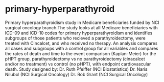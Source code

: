 # primary-hyperparathyroid
Primary hyperparathyroidism study in Medicare beneficiaries funded by NCI surgical oncology branch.The study looks at all Medicare beneficiaries with ICD-09 and ICD-10 codes for primary hyperparathyroidism and identifies subgroups of those patients who recieved a parathyroidectomy, were treated with Cincalcet, and who received no therapy. An analysis compares all cases and subgroups with a control group for all variables and compares the rates of death and time to the event comparison (Kaplan-Meier) for the pHPT group, parathyroidectomy vs no parathyroidectomy (cinacalcet and/or no treatment) vs control (no pHPT), with endpoint cardiovascular death. Study designed by: Dr. Ruth Pfeiffer (NCI Biostatistics) Dr. Naris Nilubol (NCI Surgical Oncology) Dr. Rob Grant (NCI Surgical Oncology)
